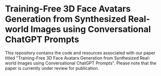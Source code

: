 # Training-Free 3D Face Avatars Generation from Synthesized Real-world Images using Conversational ChatGPT Prompts
This repository contains the code and resources associated with our paper titled "Training-Free 3D Face Avatars Generation from Synthesized Real-world Images using Conversational ChatGPT Prompts". Please note that the paper is currently under review for publication.

